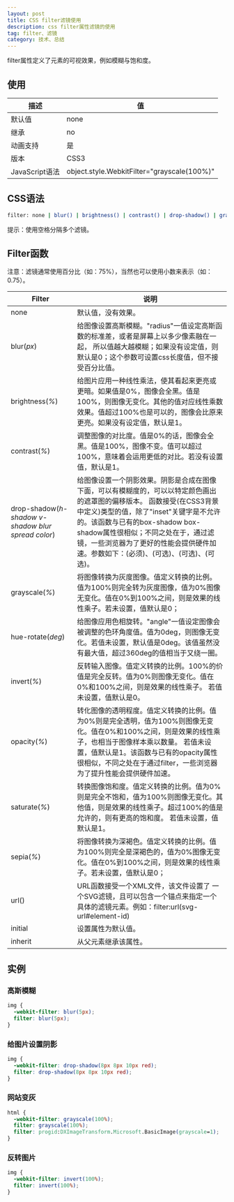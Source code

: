 ```yaml
---
layout: post
title: CSS filter滤镜使用
description: css filter属性滤镜的使用
tag: filter、滤镜
category: 技术、总结
---
```

filter属性定义了元素的可视效果，例如模糊与饱和度。

## 使用

| 描述           | 值                                          |
| -------------- | ------------------------------------------- |
| 默认值         | none                                        |
| 继承           | no                                          |
| 动画支持       | 是                                          |
| 版本           | CSS3                                        |
| JavaScript语法 | object.style.WebkitFilter="grayscale(100%)" |

## CSS语法

```bash
filter: none | blur() | brightness() | contrast() | drop-shadow() | grayscale() | hue-rotate() | invert() | opacity() | sturate() | sepia() | url();
```

提示：使用空格分隔多个滤镜。

## Filter函数

注意：滤镜通常使用百分比（如：75%），当然也可以使用小数来表示（如：0.75）。

| Filter                                             | 说明                                                         |
| -------------------------------------------------- | ------------------------------------------------------------ |
| none                                               | 默认值，没有效果。                                           |
| blur(*px*)                                         | 给图像设置高斯模糊。"radius"一值设定高斯函数的标准差，或者是屏幕上以多少像素融在一起， 所以值越大越模糊；如果没有设定值，则默认是0；这个参数可设置css长度值，但不接受百分比值。 |
| brightness(*%*)                                    | 给图片应用一种线性乘法，使其看起来更亮或更暗。如果值是0%，图像会全黑。值是100%，则图像无变化。其他的值对应线性乘数效果。值超过100%也是可以的，图像会比原来更亮。如果没有设定值，默认是1。 |
| contrast(*%*)                                      | 调整图像的对比度。值是0%的话，图像会全黑。值是100%，图像不变。值可以超过100%，意味着会运用更低的对比。若没有设置值，默认是1。 |
| drop-shadow(*h-shadow v-shadow blur spread color*) | 给图像设置一个阴影效果。阴影是合成在图像下面，可以有模糊度的，可以以特定颜色画出的遮罩图的偏移版本。 函数接受<shadow>(在CSS3背景中定义)类型的值，除了"inset"关键字是不允许的。该函数与已有的box-shadow box-shadow属性很相似；不同之处在于，通过滤镜，一些浏览器为了更好的性能会提供硬件加速。参数如下：<offset-x><offset-y>(必须)、<blur-raduis>(可选)、<spread-radius>(可选)、<color>(可选)。 |
| grayscale(*%*)                                     | 将图像转换为灰度图像。值定义转换的比例。值为100%则完全转为灰度图像，值为0%图像无变化。值在0%到100%之间，则是效果的线性乘子。若未设置，值默认是0； |
| hue-rotate(*deg*)                                  | 给图像应用色相旋转。"angle"一值设定图像会被调整的色环角度值。值为0deg，则图像无变化。若值未设置，默认值是0deg。该值虽然没有最大值，超过360deg的值相当于又绕一圈。 |
| invert(*%*)                                        | 反转输入图像。值定义转换的比例。100%的价值是完全反转。值为0%则图像无变化。值在0%和100%之间，则是效果的线性乘子。 若值未设置，值默认是0。 |
| opacity(*%*)                                       | 转化图像的透明程度。值定义转换的比例。值为0%则是完全透明，值为100%则图像无变化。值在0%和100%之间，则是效果的线性乘子，也相当于图像样本乘以数量。 若值未设置，值默认是1。该函数与已有的opacity属性很相似，不同之处在于通过filter，一些浏览器为了提升性能会提供硬件加速。 |
| saturate(*%*)                                      | 转换图像饱和度。值定义转换的比例。值为0%则是完全不饱和，值为100%则图像无变化。其他值，则是效果的线性乘子。超过100%的值是允许的，则有更高的饱和度。 若值未设置，值默认是1。 |
| sepia(*%*)                                         | 将图像转换为深褐色。值定义转换的比例。值为100%则完全是深褐色的，值为0%图像无变化。值在0%到100%之间，则是效果的线性乘子。若未设置，值默认是0； |
| url()                                              | URL函数接受一个XML文件，该文件设置了 一个SVG滤镜，且可以包含一个锚点来指定一个具体的滤镜元素。例如：filter:url(svg-url#element-id) |
| initial                                            | 设置属性为默认值。                                           |
| inherit                                            | 从父元素继承该属性。                                         |

## 实例

### 高斯模糊

```css
img {
  -webkit-filter: blur(5px);
  filter: blur(5px);
}
```

### 给图片设置阴影

```css
img {
  -webkit-filter: drop-shadow(8px 8px 10px red);
  filter: drop-shadow(8px 8px 10px red);
}
```

### 网站变灰

```css
html {
  -webkit-filter: grayscale(100%);
  filter: grayscale(100%);
  filter: progid:DXImageTransform.Microsoft.BasicImage(grayscale=1);
}
```

### 反转图片

```css
img {
  -webkit-filter: invert(100%);
  filter: invert(100%);
}
```

